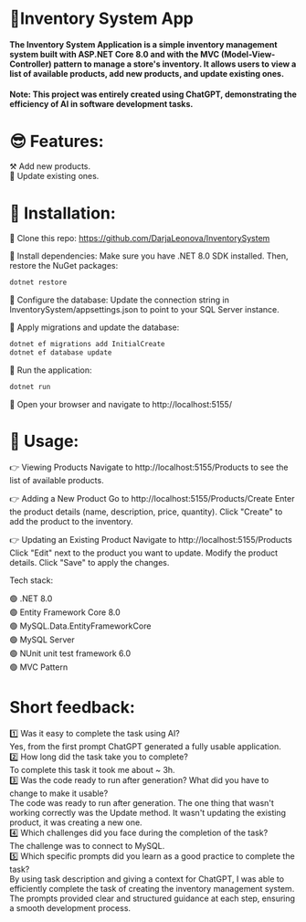 # 📝Inventory System App 

#### The Inventory System Application is a simple inventory management system built with ASP.NET Core 8.0 and with the MVC (Model-View-Controller) pattern to manage a store's inventory. It allows users to view a list of available products, add new products, and update existing ones.
#### Note: This project was entirely created using ChatGPT, demonstrating the efficiency of AI in software development tasks.

# 😎 Features:

⚒️ Add new products.
<br>
📝 Update existing ones.
<br>

# 🥸 Installation:

🩷 Clone this repo: https://github.com/DarjaLeonova/InventorySystem

🧡 Install dependencies:
Make sure you have .NET 8.0 SDK installed. Then, restore the NuGet packages:
```bash
dotnet restore
```
💛 Configure the database:
Update the connection string in InventorySystem/appsettings.json to point to your SQL Server instance.

💚 Apply migrations and update the database:

```bash
dotnet ef migrations add InitialCreate
dotnet ef database update
```
💙 Run the application:

```bash
dotnet run
```
🩵 Open your browser and navigate to http://localhost:5155/

# 🤔 Usage:

👉 Viewing Products
Navigate to http://localhost:5155/Products to see the list of available products.

👉 Adding a New Product
Go to http://localhost:5155/Products/Create
Enter the product details (name, description, price, quantity).
Click "Create" to add the product to the inventory.

👉 Updating an Existing Product
Navigate to http://localhost:5155/Products
Click "Edit" next to the product you want to update.
Modify the product details.
Click "Save" to apply the changes.

Tech stack: 

🟢 .NET 8.0
<br>
🟢 Entity Framework Core 8.0
<br>
🟢 MySQL.Data.EntityFrameworkCore
<br>
🟢 MySQL Server
<br>
🟢 NUnit unit test framework 6.0
<br>
🟢 MVC Pattern

# Short feedback: 
1️⃣ Was it easy to complete the task using AI?
<br>
Yes, from the first prompt ChatGPT generated a fully usable application.
<br>
2️⃣ How long did the task take you to complete?
<br>
To complete this task it took me about ~ 3h. 
<br>
3️⃣ Was the code ready to run after generation? What did you have to change to make it usable?
<br>
The code was ready to run after generation. 
The one thing that wasn't working correctly was the Update method. 
It wasn't updating the existing product, it was creating a new one.
<br>
4️⃣ Which challenges did you face during the completion of the task?
<br>
The challenge was to connect to MySQL.
<br>
5️⃣ Which specific prompts did you learn as a good practice to complete the task?
<br>
By using task description and giving a context for ChatGPT, I was able to efficiently complete the task of creating the inventory management system. 
The prompts provided clear and structured guidance at each step, ensuring a smooth development process.

